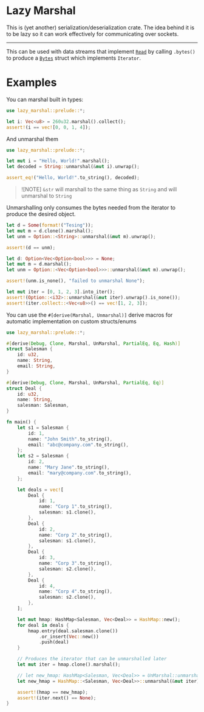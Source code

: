 # Lazy Marshal
This is (yet another) serialization/deserialization crate. The idea behind it is to be lazy so it can work
effectively for communicating over sockets.

---

This can be used with data streams that implement [`Read`](https://doc.rust-lang.org/std/io/trait.Read.html) by calling
`.bytes()` to produce a [`Bytes`](https://doc.rust-lang.org/std/io/struct.Bytes.html) struct which implements `Iterator`.

# Examples
You can marshal built in types:
```rs
use lazy_marshal::prelude::*;

let i: Vec<u8> = 260u32.marshal().collect();
assert!(i == vec![0, 0, 1, 4]);
```

And unmarshal them
```rs
use lazy_marshal::prelude::*;

let mut i = "Hello, World!".marshal();
let decoded = String::unmarshal(&mut i).unwrap();

assert_eq!("Hello, World!".to_string(), decoded);
```
> ![NOTE]
> `&str` will marshall to the same thing as `String` and will unmarshal to `String`

Unmarshalling only consumes the bytes needed from the iterator to produce the desired object.
```rs
let d = Some(format!("Tesing"));
let mut m = d.clone().marshal();
let unm = Option::<String>::unmarshal(&mut m).unwrap();

assert!(d == unm);

let d: Option<Vec<Option<bool>>> = None;
let mut m = d.marshal();
let unm = Option::<Vec<Option<bool>>>::unmarshal(&mut m).unwrap();

assert!(unm.is_none(), "failed to unmarshal None");

let mut iter = [0, 1, 2, 3].into_iter();
assert!(Option::<i32>::unmarshal(&mut iter).unwrap().is_none());
assert!(iter.collect::<Vec<u8>>() == vec![1, 2, 3]);
```

You can use the `#[derive(Marshal, Unmarshal)]` derive macros for automatic implementation on custom structs/enums
```rs
use lazy_marshal::prelude::*;

#[derive(Debug, Clone, Marshal, UnMarshal, PartialEq, Eq, Hash)]
struct Salesman {
    id: u32,
    name: String,
    email: String,
}

#[derive(Debug, Clone, Marshal, UnMarshal, PartialEq, Eq)]
struct Deal {
    id: u32,
    name: String,
    salesman: Salesman,
}

fn main() {
    let s1 = Salesman {
        id: 1,
        name: "John Smith".to_string(),
        email: "abc@company.com".to_string(),
    };
    let s2 = Salesman {
        id: 2,
        name: "Mary Jane".to_string(),
        email: "mary@company.com".to_string(),
    };

    let deals = vec![
        Deal {
            id: 1,
            name: "Corp 1".to_string(),
            salesman: s1.clone(),
        },
        Deal {
            id: 2,
            name: "Corp 2".to_string(),
            salesman: s1.clone(),
        },
        Deal {
            id: 3,
            name: "Corp 3".to_string(),
            salesman: s2.clone(),
        },
        Deal {
            id: 4,
            name: "Corp 4".to_string(),
            salesman: s2.clone(),
        },
    ];

    let mut hmap: HashMap<Salesman, Vec<Deal>> = HashMap::new();
    for deal in deals {
        hmap.entry(deal.salesman.clone())
            .or_insert(Vec::new())
            .push(deal)
    }

    // Produces the iterator that can be unmarshalled later
    let mut iter = hmap.clone().marshal();

    // let new_hmap: HashMap<Salesman, Vec<Deal>> = UnMarshal::unmarshal(&mut iter).unwrap();
    let new_hmap = HashMap::<Salesman, Vec<Deal>>::unmarshal(&mut iter).unwrap();

    assert!(hmap == new_hmap);
    assert!(iter.next() == None);
}
```
